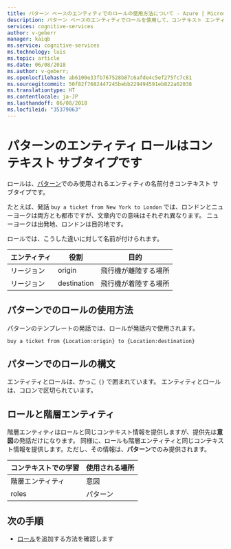 ```yaml
---
title: パターン ベースのエンティティでのロールの使用方法について - Azure | Microsoft Docs
description: パターン ベースのエンティティでロールを使用して、コンテキスト エンティティ サブタイプに名前を指定する方法を説明します。
services: cognitive-services
author: v-geberr
manager: kaiqb
ms.service: cognitive-services
ms.technology: luis
ms.topic: article
ms.date: 06/08/2018
ms.author: v-geberr;
ms.openlocfilehash: ab6100e33fb767528b87c6afde4c5ef275fc7c81
ms.sourcegitcommit: 50f82f7682447245bebb229494591eb822a62038
ms.translationtype: HT
ms.contentlocale: ja-JP
ms.lasthandoff: 06/08/2018
ms.locfileid: "35379063"
---
```

# <a name="entity-roles-in-patterns-are-contextual-subtypes"></a>パターンのエンティティ ロールはコンテキスト サブタイプです
ロールは、[パターン](luis-concept-patterns.md)でのみ使用されるエンティティの名前付きコンテキスト サブタイプです。

たとえば、発話 `buy a ticket from New York to London` では、ロンドンとニューヨークは両方とも都市ですが、文章内での意味はそれぞれ異なります。 ニューヨークは出発地、ロンドンは目的地です。 

ロールでは、こうした違いに対して名前が付けられます。

|エンティティ|役割|目的|
|--|--|--|
|リージョン|origin|飛行機が離陸する場所|
|リージョン|destination|飛行機が着陸する場所|

## <a name="how-are-roles-used-in-patterns"></a>パターンでのロールの使用方法
パターンのテンプレートの発話では、ロールが発話内で使用されます。 

```
buy a ticket from {Location:origin} to {Location:destination}
```

## <a name="role-syntax-in-patterns"></a>パターンでのロールの構文
エンティティとロールは、かっこ `{}` で囲まれています。 エンティティとロールは、コロンで区切られています。 

## <a name="roles-versus-hierarchical-entities"></a>ロールと階層エンティティ
階層エンティティはロールと同じコンテキスト情報を提供しますが、提供先は**意図**の発話だけになります。 同様に、ロールも階層エンティティと同じコンテキスト情報を提供します。ただし、その情報は、**パターン**でのみ提供されます。

|コンテキストでの学習|使用される場所|
|--|--|
|階層エンティティ|意図|
|roles|パターン|

## <a name="next-steps"></a>次の手順

* [ロール](luis-how-to-add-entities.md#add-role-to-pattern-based-entity)を追加する方法を確認します
